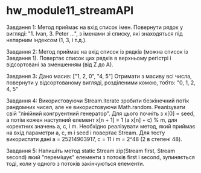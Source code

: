 # hw_module11_streamAPI
Завдання 1:
Метод приймає на вхід список імен. Повернути рядок у вигляді: "1. Ivan, 3. Peter ...", з іменами зі списку, які знаходяться під непарним індексом (1, 3, і т.д.).

Завдання 2:
Метод приймає на вхід список із рядків (можна список із Завдання 1). Повертає список цих рядків в верхньому регістрі і відсортовані за зменшенням (від Z до А).

Завдання 3:
Дано масив: ["1, 2, 0", "4, 5"]
Отримати з масиву всі числа, повернути у відсортованому вигляді, розділеними комою, тобто: "0, 1, 2, 4, 5"

Завдання 4:
Використовуючи Stream.iterate зробити безкінечний потік рандомних чисел, але не використовуючи Math.random. Реалізувати свій "лінійний конгруентний генератор". Для цього почніть з x[0] = seed, а потім кожен наступний елемент x[n + 1] = 1 (a x[n] + c) % m, для коректних значень a, c, і m. Необхідно реалізувати метод, який приймає на вхід параметри а, c, m і seed і повертає Stream<Long>. Для тесту використати дані a = 25214903917, c = 11 і m = 2^48 (2 в степені 48).

Завдання 5:
Напишіть метод static <T> Stream<T> zip(Stream<T> first, Stream<T> second) який "перемішує" елементи з потоків first і second, зупиняється тоді, коли у одного з потоків закінчуються елементи.
